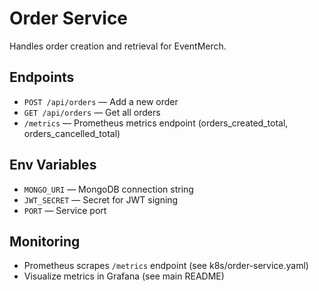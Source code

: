 # Order Service

Handles order creation and retrieval for EventMerch.

## Endpoints
- `POST /api/orders` — Add a new order
- `GET /api/orders` — Get all orders
- `/metrics` — Prometheus metrics endpoint (orders_created_total, orders_cancelled_total)

## Env Variables
- `MONGO_URI` — MongoDB connection string
- `JWT_SECRET` — Secret for JWT signing
- `PORT` — Service port

## Monitoring
- Prometheus scrapes `/metrics` endpoint (see k8s/order-service.yaml)
- Visualize metrics in Grafana (see main README)
